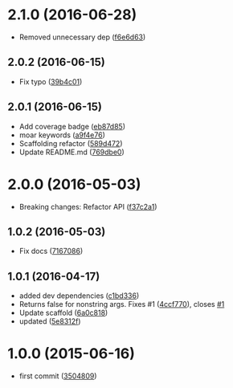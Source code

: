 <a name="2.1.0"></a>
# 2.1.0 (2016-06-28)

* Removed unnecessary dep ([f6e6d63](https://github.com/kikobeats/exists-file/commit/f6e6d63))



<a name="2.0.2"></a>
## 2.0.2 (2016-06-15)

* Fix typo ([39b4c01](https://github.com/kikobeats/exists-file/commit/39b4c01))



<a name="2.0.1"></a>
## 2.0.1 (2016-06-15)

* Add coverage badge ([eb87d85](https://github.com/kikobeats/exists-file/commit/eb87d85))
* moar keywords ([a9f4e76](https://github.com/kikobeats/exists-file/commit/a9f4e76))
* Scaffolding refactor ([589d472](https://github.com/kikobeats/exists-file/commit/589d472))
* Update README.md ([769dbe0](https://github.com/kikobeats/exists-file/commit/769dbe0))



<a name="2.0.0"></a>
# 2.0.0 (2016-05-03)

* Breaking changes: Refactor API ([f37c2a1](https://github.com/kikobeats/exists-file/commit/f37c2a1))



<a name="1.0.2"></a>
## 1.0.2 (2016-05-03)

* Fix docs ([7167086](https://github.com/kikobeats/exists-file/commit/7167086))



<a name="1.0.1"></a>
## 1.0.1 (2016-04-17)

* added dev dependencies ([c1bd336](https://github.com/kikobeats/exists-file/commit/c1bd336))
* Returns false for nonstring args. Fixes #1 ([4ccf770](https://github.com/kikobeats/exists-file/commit/4ccf770)), closes [#1](https://github.com/kikobeats/exists-file/issues/1)
* Update scaffold ([6a0c818](https://github.com/kikobeats/exists-file/commit/6a0c818))
* updated ([5e8312f](https://github.com/kikobeats/exists-file/commit/5e8312f))



<a name="1.0.0"></a>
# 1.0.0 (2015-06-16)

* first commit ([3504809](https://github.com/kikobeats/exists-file/commit/3504809))



